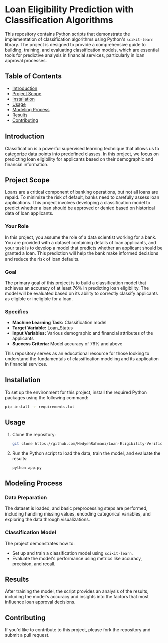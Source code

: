 
# Loan Eligibility Prediction with Classification Algorithms

This repository contains Python scripts that demonstrate the implementation of classification algorithms using Python's `scikit-learn` library. The project is designed to provide a comprehensive guide to building, training, and evaluating classification models, which are essential tools for predictive analysis in financial services, particularly in loan approval processes.

## Table of Contents

- [Introduction](#introduction)
- [Project Scope](#project-scope)
- [Installation](#installation)
- [Usage](#usage)
- [Modeling Process](#modeling-process)
- [Results](#results)
- [Contributing](#contributing)

## Introduction

Classification is a powerful supervised learning technique that allows us to categorize data points into predefined classes. In this project, we focus on predicting loan eligibility for applicants based on their demographic and financial information.

## Project Scope

Loans are a critical component of banking operations, but not all loans are repaid. To minimize the risk of default, banks need to carefully assess loan applications. This project involves developing a classification model to predict whether a loan should be approved or denied based on historical data of loan applicants.

### Your Role

In this project, you assume the role of a data scientist working for a bank. You are provided with a dataset containing details of loan applicants, and your task is to develop a model that predicts whether an applicant should be granted a loan. This prediction will help the bank make informed decisions and reduce the risk of loan defaults.

### Goal

The primary goal of this project is to build a classification model that achieves an accuracy of at least 76% in predicting loan eligibility. The model will be evaluated based on its ability to correctly classify applicants as eligible or ineligible for a loan.

### Specifics

- **Machine Learning Task:** Classification model
- **Target Variable:** Loan_Status
- **Input Variables:** Various demographic and financial attributes of the applicants
- **Success Criteria:** Model accuracy of 76% and above

This repository serves as an educational resource for those looking to understand the fundamentals of classification modeling and its application in financial services.

## Installation

To set up the environment for this project, install the required Python packages using the following command:

```bash
pip install -r requirements.txt
```

## Usage

1. Clone the repository:

   ```bash
   git clone https://github.com/HedyehRahmani/Loan-Eligibility-Verification-using-Classification.git
   ```

2. Run the Python script to load the data, train the model, and evaluate the results:

   ```bash
   python app.py
   ```

## Modeling Process

### Data Preparation

The dataset is loaded, and basic preprocessing steps are performed, including handling missing values, encoding categorical variables, and exploring the data through visualizations.

### Classification Model

The project demonstrates how to:

- Set up and train a classification model using `scikit-learn`.
- Evaluate the model's performance using metrics like accuracy, precision, and recall.

## Results

After training the model, the script provides an analysis of the results, including the model's accuracy and insights into the factors that most influence loan approval decisions.

## Contributing

If you'd like to contribute to this project, please fork the repository and submit a pull request.
